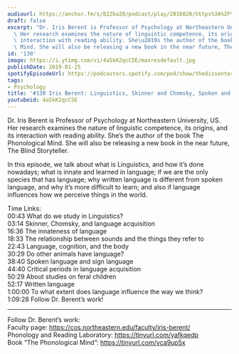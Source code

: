 ```yaml
---
audiourl: https://anchor.fm/s/822ba20/podcast/play/2016820/https%3A%2F%2Fd3ctxlq1ktw2nl.cloudfront.net%2Fproduction%2F2019-0-1%2F7778333-44100-2-00ddf351157b6.m4a
draft: false
excerpt: "Dr. Iris Berent is Professor of Psychology at Northeastern University, US.\
  \ Her research examines the nature of linguistic competence, its origins, and its\
  \ interaction with reading ability. She\u2019s the author of the book The Phonological\
  \ Mind. She will also be releasing a new book in the near future, The Blind Storyteller. "
id: '130'
image: https://i.ytimg.com/vi/4a5kK2qcC5E/maxresdefault.jpg
publishDate: 2019-01-25
spotifyEpisodeUrl: https://podcasters.spotify.com/pod/show/thedissenter/episodes/130-Iris-Berent-Linguistics--Skinner-and-Chomsky--Spoken-and-Written-Language-e2s23k
tags:
- Psychology
title: '#130 Iris Berent: Linguistics, Skinner and Chomsky, Spoken and Written Language'
youtubeid: 4a5kK2qcC5E
---
```

<div class="timelinks">

Dr. Iris Berent is Professor of Psychology at Northeastern University, US. Her research examines the nature of linguistic competence, its origins, and its interaction with reading ability. She’s the author of the book The Phonological Mind. She will also be releasing a new book in the near future, The Blind Storyteller. 

In this episode, we talk about what is Linguistics, and how it’s done nowadays; what is innate and learned in language; if we are the only species that has language; why written language is different from spoken language, and why it’s more difficult to learn; and also if language influences how we perceive things in the world.

Time Links:  
<time>00:43</time> What do we study in Linguistics?  
<time>03:14</time> Skinner, Chomsky, and language acquisition                     
<time>16:36</time> The innateness of language            
<time>18:33</time> The relationship between sounds and the things they refer to      
<time>22:43</time> Language, cognition, and the body        
<time>30:29</time> Do other animals have language?           
<time>38:40</time> Spoken language and sign language    
<time>44:40</time> Critical periods in language acquisition  
<time>50:29</time> About studies on feral children  
<time>52:17</time> Written language  
<time>1:00:00</time> To what extent does language influence the way we think?  
<time>1:09:28</time> Follow Dr. Berent’s work!

---

Follow Dr. Berent’s work:  
Faculty page: https://cos.northeastern.edu/faculty/iris-berent/  
Phonology and Reading Laboratory: https://tinyurl.com/yafkqedp  
Book “The Phonological Mind”: https://tinyurl.com/yca9up5x
</div>

